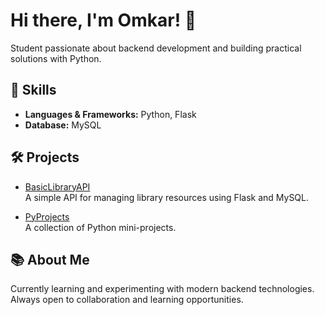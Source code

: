 # Hi there, I'm Omkar! 👋

Student passionate about backend development and building practical solutions with Python.

## 🚀 Skills
- **Languages & Frameworks:** Python, Flask
- **Database:** MySQL

## 🛠️ Projects
- [BasicLibraryAPI](https://github.com/OmkarBhujbalra0/BasicLibraryAPI)  
  A simple API for managing library resources using Flask and MySQL.

- [PyProjects](https://github.com/OmkarBhujbalra0/PyProjects)  
  A collection of Python mini-projects.

## 📚 About Me
Currently learning and experimenting with modern backend technologies.
Always open to collaboration and learning opportunities.


